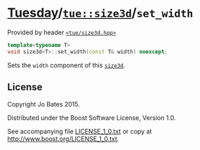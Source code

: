 [Tuesday](../../../README.md)/[`tue::size3d`](../../headers/size3d.md)/`set_width`
==================================================================================
Provided by header [`<tue/size3d.hpp>`](../../headers/size3d.md)

```c++
template<typename T>
void size3d<T>::set_width(const T& width) noexcept;
```

Sets the `width` component of this [`size3d`](../../headers/size3d.md).

License
-------
Copyright Jo Bates 2015.

Distributed under the Boost Software License, Version 1.0.

See accompanying file [LICENSE_1_0.txt](../../../LICENSE_1_0.txt) or copy at
http://www.boost.org/LICENSE_1_0.txt.
